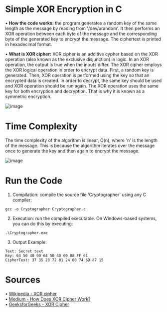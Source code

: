 # Simple XOR Encryption in C

• **How the code works:** the program generates a random key of the same length as the message by reading from '/dev/urandom'. It then performs an XOR operation between each byte of the message and the corresponding byte of the generated key to encrypt the message. The ciphertext is printed in hexadecimal format.
  
• **What is XOR cipher:** XOR cipher is an additive cypher based on the XOR operation (also known as the exclusive disjunction) in logic. In an XOR operation, the output is true when the inputs differ. The XOR cipher employs the XOR logical operation in order to encrypt data. First, a random key is generated. Then, XOR operation is performed using the key so that an encrypted data is created. In order to decrypt, the same key should be used and XOR operation should be run again. The XOR operation uses the same key for both encryption and decryption. That is why it is known as a symmetric encryption.

![image](https://github.com/gabrielmntrg/xor-encryption/assets/130491681/b73e6ccc-dc7d-449f-b627-f2eb9beda123)

# Time Complexity

The time complexity of the algorithm is linear, O(n), where 'n' is the length of the message. This is because the algorithm iterates over the message once to generate the key and then again to encrypt the message.

![image](https://github.com/gabrielmntrg/xor-encryption/assets/130491681/7b5e97f3-d4ed-4517-94d5-a0b73234b73b)

# Run the Code

1. Compilation: compile the source file 'Cryptographer' using any C compiler:  
```
gcc -o Cryptographer Cryptographer.c
```
2. Execution: run the compiled executable. On Windows-based systems, you can do this by executing:  
```
.\Cryptographer.exe
```
3. Output Example:  
```
Text: Secret text
Key: 64 50 40 00 64 50 40 00 08 FF 61
CipherText: 37 35 23 72 01 24 60 74 6D 87 15
```

# Sources
 
• [Wikipedia - XOR cipher](https://en.wikipedia.org/wiki/XOR_cipher)  
• [Medium - How Does XOR Cipher Work?](https://medium.com/@logsign/how-does-xor-cipher-work-xor-chipher-encryption-b7ad316209ca#:~:text=XOR%20cipher%20employs%20the%20XOR,operation%20should%20be%20run%20again.)  
• [GeeksforGeeks - XOR Cipher](https://www.geeksforgeeks.org/xor-cipher/)

